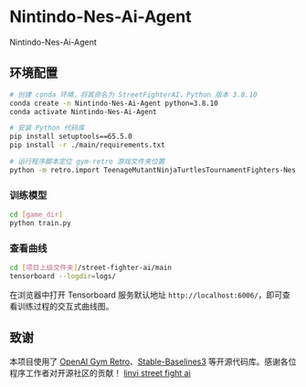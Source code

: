 # Nintindo-Nes-Ai-Agent
Nintindo-Nes-Ai-Agent

## 环境配置

```bash
# 创建 conda 环境，将其命名为 StreetFighterAI，Python 版本 3.8.10
conda create -n Nintindo-Nes-Ai-Agent python=3.8.10
conda activate Nintindo-Nes-Ai-Agent

# 安装 Python 代码库
pip install setuptools==65.5.0 
pip install -r ./main/requirements.txt

# 运行程序脚本定位 gym-retro 游戏文件夹位置
python -m retro.import TeenageMutantNinjaTurtlesTournamentFighters-Nes .
```
### 训练模型

```bash
cd [game_dir]
python train.py
```

### 查看曲线
```bash
cd [项目上级文件夹]/street-fighter-ai/main
tensorboard --logdir=logs/
```
在浏览器中打开 Tensorboard 服务默认地址 `http://localhost:6006/`，即可查看训练过程的交互式曲线图。


## 致谢

本项目使用了 [OpenAI Gym Retro](https://retro.readthedocs.io/en/latest/getting_started.html)、[Stable-Baselines3](https://stable-baselines3.readthedocs.io/en/master/) 等开源代码库。感谢各位程序工作者对开源社区的贡献！
[linyi street fight ai](https://github.com/linyiLYi/street-fighter-ai)